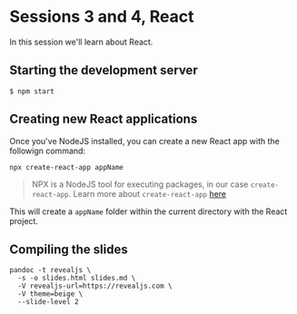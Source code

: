 # Sessions 3 and 4, React

In this session we'll learn about React.

## Starting the development server

```
$ npm start
```

## Creating new React applications

Once you've NodeJS installed, you can create a new React app with the
followign command:

```
npx create-react-app appName
```

> NPX is a NodeJS tool for executing packages, in our case
> `create-react-app`.  Learn more about `create-react-app`
> [here](https://github.com/facebook/create-react-app)

This will create a `appName` folder within the current directory with
the React project.

## Compiling the slides

```
pandoc -t revealjs \
  -s -o slides.html slides.md \
  -V revealjs-url=https://revealjs.com \
  -V theme=beige \
  --slide-level 2
```
